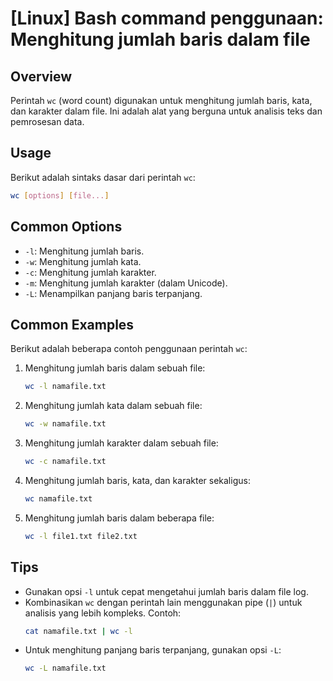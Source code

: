 # [Linux] Bash command penggunaan: Menghitung jumlah baris dalam file

## Overview
Perintah `wc` (word count) digunakan untuk menghitung jumlah baris, kata, dan karakter dalam file. Ini adalah alat yang berguna untuk analisis teks dan pemrosesan data.

## Usage
Berikut adalah sintaks dasar dari perintah `wc`:

```bash
wc [options] [file...]
```

## Common Options
- `-l`: Menghitung jumlah baris.
- `-w`: Menghitung jumlah kata.
- `-c`: Menghitung jumlah karakter.
- `-m`: Menghitung jumlah karakter (dalam Unicode).
- `-L`: Menampilkan panjang baris terpanjang.

## Common Examples
Berikut adalah beberapa contoh penggunaan perintah `wc`:

1. Menghitung jumlah baris dalam sebuah file:
   ```bash
   wc -l namafile.txt
   ```

2. Menghitung jumlah kata dalam sebuah file:
   ```bash
   wc -w namafile.txt
   ```

3. Menghitung jumlah karakter dalam sebuah file:
   ```bash
   wc -c namafile.txt
   ```

4. Menghitung jumlah baris, kata, dan karakter sekaligus:
   ```bash
   wc namafile.txt
   ```

5. Menghitung jumlah baris dalam beberapa file:
   ```bash
   wc -l file1.txt file2.txt
   ```

## Tips
- Gunakan opsi `-l` untuk cepat mengetahui jumlah baris dalam file log.
- Kombinasikan `wc` dengan perintah lain menggunakan pipe (`|`) untuk analisis yang lebih kompleks. Contoh:
  ```bash
  cat namafile.txt | wc -l
  ```
- Untuk menghitung panjang baris terpanjang, gunakan opsi `-L`:
  ```bash
  wc -L namafile.txt
  ```